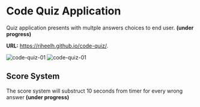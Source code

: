 # Code Quiz Application

Quiz application presents with multple answers choices to end user. **(under progress)**

**URL:** https://riheelh.github.io/code-quiz/.

![code-quiz-01](./assets/images/sceen01.PNG)
![code-quiz-01](./assets/images/sceen02.PNG)

## Score System
The score system will substruct 10 seconds from timer for every wrong answer **(under progress)**


